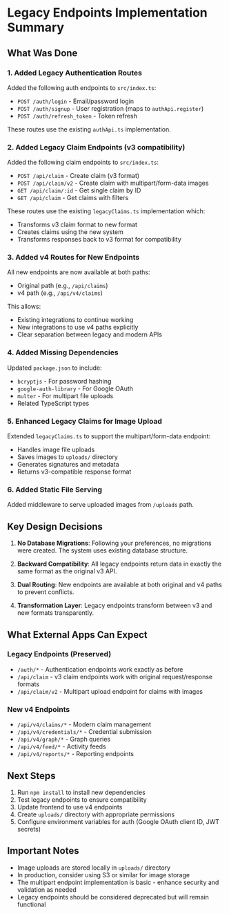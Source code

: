 # Legacy Endpoints Implementation Summary

## What Was Done

### 1. Added Legacy Authentication Routes
Added the following auth endpoints to `src/index.ts`:
- `POST /auth/login` - Email/password login
- `POST /auth/signup` - User registration (maps to `authApi.register`)
- `POST /auth/refresh_token` - Token refresh

These routes use the existing `authApi.ts` implementation.

### 2. Added Legacy Claim Endpoints (v3 compatibility)
Added the following claim endpoints to `src/index.ts`:
- `POST /api/claim` - Create claim (v3 format)
- `POST /api/claim/v2` - Create claim with multipart/form-data images
- `GET /api/claim/:id` - Get single claim by ID
- `GET /api/claim` - Get claims with filters

These routes use the existing `legacyClaims.ts` implementation which:
- Transforms v3 claim format to new format
- Creates claims using the new system
- Transforms responses back to v3 format for compatibility

### 3. Added v4 Routes for New Endpoints
All new endpoints are now available at both paths:
- Original path (e.g., `/api/claims`) 
- v4 path (e.g., `/api/v4/claims`)

This allows:
- Existing integrations to continue working
- New integrations to use v4 paths explicitly
- Clear separation between legacy and modern APIs

### 4. Added Missing Dependencies
Updated `package.json` to include:
- `bcryptjs` - For password hashing
- `google-auth-library` - For Google OAuth
- `multer` - For multipart file uploads
- Related TypeScript types

### 5. Enhanced Legacy Claims for Image Upload
Extended `legacyClaims.ts` to support the multipart/form-data endpoint:
- Handles image file uploads
- Saves images to `uploads/` directory
- Generates signatures and metadata
- Returns v3-compatible response format

### 6. Added Static File Serving
Added middleware to serve uploaded images from `/uploads` path.

## Key Design Decisions

1. **No Database Migrations**: Following your preferences, no migrations were created. The system uses existing database structure.

2. **Backward Compatibility**: All legacy endpoints return data in exactly the same format as the original v3 API.

3. **Dual Routing**: New endpoints are available at both original and v4 paths to prevent conflicts.

4. **Transformation Layer**: Legacy endpoints transform between v3 and new formats transparently.

## What External Apps Can Expect

### Legacy Endpoints (Preserved)
- `/auth/*` - Authentication endpoints work exactly as before
- `/api/claim` - v3 claim endpoints work with original request/response formats
- `/api/claim/v2` - Multipart upload endpoint for claims with images

### New v4 Endpoints
- `/api/v4/claims/*` - Modern claim management
- `/api/v4/credentials/*` - Credential submission
- `/api/v4/graph/*` - Graph queries
- `/api/v4/feed/*` - Activity feeds
- `/api/v4/reports/*` - Reporting endpoints

## Next Steps

1. Run `npm install` to install new dependencies
2. Test legacy endpoints to ensure compatibility
3. Update frontend to use v4 endpoints
4. Create `uploads/` directory with appropriate permissions
5. Configure environment variables for auth (Google OAuth client ID, JWT secrets)

## Important Notes

- Image uploads are stored locally in `uploads/` directory
- In production, consider using S3 or similar for image storage
- The multipart endpoint implementation is basic - enhance security and validation as needed
- Legacy endpoints should be considered deprecated but will remain functional
